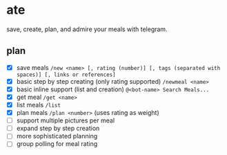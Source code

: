 # ate

save, create, plan, and admire your meals with telegram.

## plan

- [X] save meals `/new <name> [, rating (number)] [, tags (separated with spaces)] [, links or references]`
- [X] basic step by step creating (only rating supported) `/newmeal <name>`
- [X] basic inline support (list and creation) `@<bot-name> Search Meals...`
- [X] get meal `/get <name>`
- [X] list meals `/list`
- [X] plan meals `/plan <number>` (uses rating as weight)
- [ ] support multiple pictures per meal
- [ ] expand step by step creation
- [ ] more sophisticated planning
- [ ] group polling for meal rating
